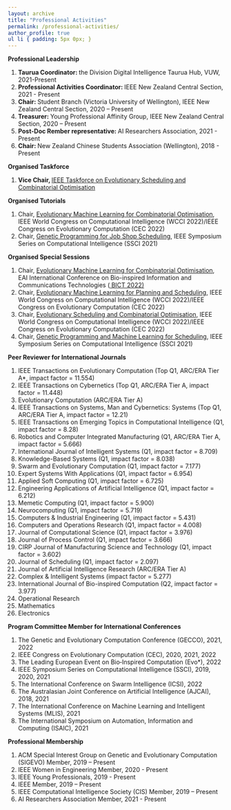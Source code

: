 ```yaml
---
layout: archive
title: "Professional Activities"
permalink: /professional-activities/
author_profile: true
ul li { padding: 5px 0px; }
---
```

**Professional Leadership**
<ol>
<li> <b> Taurua Coordinator: </b> the Division Digital Intelligence Taurua Hub, VUW, 2021-Present </li>
<li> <b> Professional Activities Coordinator: </b> IEEE New Zealand Central Section, 2021 - Present </li>
<li> <b> Chair: </b> Student Branch (Victoria University of Wellington), IEEE New Zealand Central Section, 2020 – Present </li>
<li> <b> Treasurer: </b> Young Professional Affinity Group, IEEE New Zealand Central Section, 2020 – Present </li>
<li> <b> Post-Doc Rember representative: </b> AI Researchers Association, 2021 - Present </li>
<li> <b> Chair: </b> New Zealand Chinese Students Association (Wellington), 2018 - Present </li>
</ol>

**Organised Taskforce**
<ol>
<li> <b> Vice Chair, </b> <a href="https://homepages.ecs.vuw.ac.nz/~yimei/ieee-tf-esco/"> IEEE Taskforce on Evolutionary Scheduling and Combinatorial Optimisation</a> </li>
</ol>

**Organised Tutorials**
<ol>
<li> Chair, <a href="https://fangfang-zhang.github.io/CEC2022Tutorial/"> Evolutionary Machine Learning for Combinatorial Optimisation</a>, IEEE World Congress on Computational Intelligence (WCCI 2022)/IEEE Congress on Evolutionary Computation (CEC 2022) </li>
<li> Chair, <a href="https://attend.ieee.org/ssci-2021/tutorial-genetic-programming-for-job-shop-scheduling/"> Genetic Programming for Job Shop Scheduling</a>, IEEE Symposium Series on Computational Intelligence (SSCI 2021) </li> 
</ol>

**Organised Special Sessions**
<ol>
<li> Chair, <a href=""> Evolutionary Machine Learning for Combinatorial Optimisation</a>, EAI International Conference on Bio-inspired Information and Communications Technologies (<a href="https://bionetics.eai-conferences.org/2022/"> BICT 2022)</a> </li>
<li> Chair, <a href="https://fangfang-zhang.github.io/CEC2022EMLPS/"> Evolutionary Machine Learning for Planning and Scheduling</a>, IEEE World Congress on Computational Intelligence (WCCI 2022)/IEEE Congress on Evolutionary Computation (CEC 2022) </li>
<li> Chair, <a href="https://meiyi1986.github.io/cec2022-esco/"> Evolutionary Scheduling and Combinatorial Optimisation</a>, IEEE World Congress on Computational Intelligence (WCCI 2022)/IEEE Congress on Evolutionary Computation (CEC 2022) </li>
<li> Chair, <a href="https://attend.ieee.org/ssci-2021/special-session-genetic-programming-and-machine-learning-for-scheduling/"> Genetic Programming and Machine Learning for Scheduling</a>, IEEE Symposium Series on Computational Intelligence (SSCI 2021) </li>
</ol>


**Peer Reviewer for International Journals**
<ol>
<li> IEEE Transactions on Evolutionary Computation (Top Q1, ARC/ERA Tier A*, impact factor = 11.554) </li>
<li> IEEE Transactions on Cybernetics (Top Q1, ARC/ERA Tier A, impact factor = 11.448) </li>
<li> Evolutionary Computation (ARC/ERA Tier A) </li>
<li> IEEE Transactions on Systems, Man and Cybernetics: Systems (Top Q1, ARC/ERA Tier A, impact factor = 12.21) </li>
<li> IEEE Transactions on Emerging Topics in Computational Intelligence (Q1, impact factor = 8.28) </li>
<li> Robotics and Computer Integrated Manufacturing (Q1, ARC/ERA Tier A, impact factor = 5.666) </li>
<li> International Journal of Intelligent Systems (Q1, impact factor = 8.709) </li>
<li> Knowledge-Based Systems (Q1, impact factor = 8.038) </li>
<li> Swarm and Evolutionary Computation (Q1, impact factor = 7.177) </li>
<li> Expert Systems With Applications (Q1, impact factor = 6.954) </li>
<li> Applied Soft Computing (Q1, impact factor = 6.725) </li>
<li> Engineering Applications of Artificial Intelligence (Q1, impact factor = 6.212) </li>
<li> Memetic Computing (Q1, impact factor = 5.900) </li>
<li> Neurocomputing (Q1, impact factor = 5.719) </li>  
<li> Computers & Industrial Engineering (Q1, impact factor = 5.431) </li> 
<li> Computers and Operations Research (Q1, impact factor = 4.008) </li>
<li> Journal of Computational Science (Q1, impact factor = 3.976) </li> 
<li> Journal of Process Control (Q1, impact factor = 3.666) </li>  
<li> CIRP Journal of Manufacturing Science and Technology (Q1, impact factor = 3.602) </li> 
<li> Journal of Scheduling (Q1, impact factor = 2.097) </li>
<li> Journal of Artificial Intelligence Research (ARC/ERA Tier A) </li>
<li> Complex & Intelligent Systems (impact factor = 5.277) </li>
<li> International Journal of Bio-inspired Computation (Q2, impact factor = 3.977) </li>
<li> Operational Research </li>
<li> Mathematics </li>
<li> Electronics </li>
</ol>


**Program Committee Member for International Conferences**
<ol>
<li> The Genetic and Evolutionary Computation Conference (GECCO), 2021, 2022 </li>
<li> IEEE Congress on Evolutionary Computation (CEC), 2020, 2021, 2022 </li>
<li> The Leading European Event on Bio‑Inspired Computation (Evo*), 2022 </li>
<li> IEEE Symposium Series on Computational Intelligence (SSCI), 2019, 2020, 2021 </li>
<li> The International Conference on Swarm Intelligence (ICSI), 2022 </li>
<li> The Australasian Joint Conference on Artificial Intelligence (AJCAI), 2018, 2021 </li>
<li> The International Conference on Machine Learning and Intelligent Systems (MLIS), 2021 </li>
<li> The International Symposium on Automation, Information and Computing (ISAIC), 2021 </li>
</ol>

**Professional Membership**
<ol>
<li> ACM Special Interest Group on Genetic and Evolutionary Computation (SIGEVO) Member, 2019 – Present </li>
<li> IEEE Women in Engineering Member, 2020 - Present </li>
<li> IEEE Young Professionals, 2019 - Present </li>
<li> IEEE Member, 2019 – Present </li>
<li> IEEE Computational Intelligence Society (CIS) Member, 2019 – Present </li>
<li> AI Researchers Association Member, 2021 - Present </li>
</ol>
